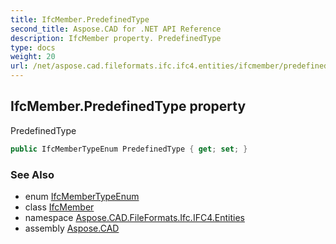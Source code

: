 ```yaml
---
title: IfcMember.PredefinedType
second_title: Aspose.CAD for .NET API Reference
description: IfcMember property. PredefinedType
type: docs
weight: 20
url: /net/aspose.cad.fileformats.ifc.ifc4.entities/ifcmember/predefinedtype/
---
```

## IfcMember.PredefinedType property

PredefinedType

```csharp
public IfcMemberTypeEnum PredefinedType { get; set; }
```

### See Also

* enum [IfcMemberTypeEnum](../../../aspose.cad.fileformats.ifc.ifc4.types/ifcmembertypeenum/)
* class [IfcMember](../)
* namespace [Aspose.CAD.FileFormats.Ifc.IFC4.Entities](../../ifcmember/)
* assembly [Aspose.CAD](../../../)


